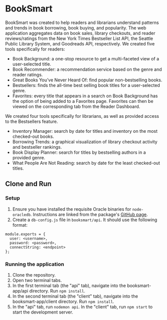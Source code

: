 # BookSmart

BookSmart was created to help readers and librarians understand patterns and trends in book borrowing, book buying, and popularity. The web application aggregates data on book sales, library checkouts, and reader reviews/ratings from the New York Times Bestseller List API, the Seattle Public Library System, and Goodreads API, respectively. We created five tools specifically for readers:

* Book Background: a one-stop resource to get a multi-faceted view of a user-selected title.
* Book Recommender: a recommendation service based on the genre and reader ratings.
* Great Books You’ve Never Heard Of: find popular non-bestselling books.
* Bestsellers: finds the all-time best selling book titles for a user-selected genre.
* Favorites: every title that appears in a search on Book Background has the option of being added to a Favorites page. Favorites can then be viewed on the corresponding tab from the Reader Dashboard.

We created four tools specifically for librarians, as well as provided access to the Bestsellers feature.

* Inventory Manager: search by date for titles and inventory on the most checked-out books.
* Borrowing Trends: a graphical visualization of library checkout activity and bestseller rankings.
* Book Display Planner: search for titles by bestselling authors in a provided genre.
* What People Are Not Reading: search by date for the least checked-out titles.

## Clone and Run

### Setup
1. Ensure you have installed the requisite Oracle binaries for `node-oracledb`. Instructions are linked from the package's [GitHub page](https://github.com/oracle/node-oracledb#node-oracledb-version-41).
2. Create a `db-config.js` file in `booksmart/api`. It should use the following format:

```
module.exports = {
  user: <username>,
  password: <password>,
  connectString: <endpoint>
};
```

### Running the application
1. Clone the repository.
2. Open two terminal tabs.
3. In the first terminal tab (the "api" tab), navigate into the booksmart-app/api directory. Run `npm install`.
4. In the second terminal tab (the "client" tab), navigate into the booksmart-app/client directory. Run `npm install`.
5. In the "api" tab, run `nodemon api`.
In the "client" tab, run `npm start` to start the development server.
